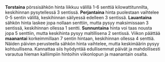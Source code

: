 **Torstaina** pörssisähkön hinta liikkuu välillä 1-6 senttiä kilowattitunnilta, keskihinnan pysytellessä 3 sentissä. **Perjantaina** hinta puolestaan vaihtelee 0-5 sentin välillä, keskihinnan säilyessä edelleen 3 sentissä. **Lauantaina** sähkön hinta laskee jopa nollaan senttiin, mutta pysyy maksimissaan 3 sentissä, keskihinnan ollessa 1 sentti. **Sunnuntaina** hinta voi taas nousta jopa 5 senttiin, mutta keskihinta pysyy maltillisena 2 sentissä. Viikon päättää **maanantai** korkeimmillaan 7 sentin hintaan, keskihinnan ollessa 4 senttiä. Näiden päivien perusteella sähkön hinta vaihtelee, mutta keskimäärin pysyy kohtuullisena. Kannattaa siis hyödyntää edullisemmat päivät ja mahdollisesti varautua hieman kalliimpiin hintoihin viikonlopun ja maanantain osalta.